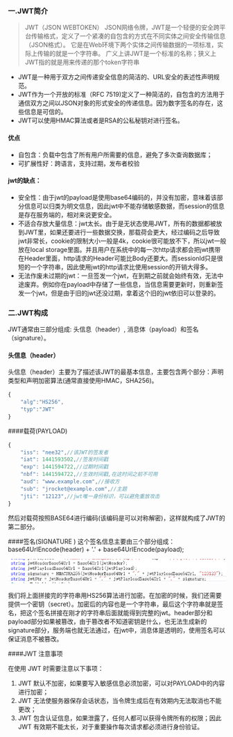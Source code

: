### 一.JWT简介

> JWT（JSON WEBTOKEN）
JSON网络令牌，JWT是一个轻便的安全跨平台传输格式，定义了一个紧凑的自包含的方式在不同实体之间安全传输信息（JSON格式）。
它是在Web环境下两个实体之间传输数据的一项标准，实际上传输的就是一个字符串。
广义上讲JWT是一个标准的名称；狭义上JWT指的就是用来传递的那个token字符串

- JWT是一种用于双方之间传递安全信息的简洁的、URL安全的表述性声明规范。
- JWT作为一个开放的标准（RFC 7519)定义了一种简洁的，自包含的方法用于通信双方之间以JSON对象的形式安全的传递信息。因为数字签名的存在，这些信息是可信的。
- JWT可以使用HMAC算法或者是RSA的公私秘钥对进行签名。

#### 优点
- 自包含：负载中包含了所有用户所需要的信息，避免了多次查询数据库；
- 可扩展性好：跨语言，支持过期，发布者校验

#### jwt的缺点：
- 安全性：由于jwt的payload是使用base64编码的，并没有加密，意味着该部分信息可以归类为明文信息，因此jwt中不能存储敏感数据，而session的信息是存在服务端的，相对来说更安全。
- 不适合存放大量信息：jwt太长。由于是无状态使用JWT，所有的数据都被放到JWT里，如果还要进行一些数据交换，那载荷会更大，经过编码之后导致jwt非常长，cookie的限制大小一般是4k，cookie很可能放不下，所以jwt一般放在local storage里面。并且用户在系统中的每一次http请求都会把jwt携带在Header里面，http请求的Header可能比Body还要大。而sessionId只是很短的一个字符串，因此使用jwt的http请求比使用session的开销大得多。
- 无法作废未过期的jwt：一旦签发一个jwt，在到期之前就会始终有效，无法中途废弃。例如你在payload中存储了一些信息，当信息需要更新时，则重新签发一个jwt，但是由于旧的jwt还没过期，拿着这个旧的jwt依旧可以登录的。

### 二.JWT构成
JWT通常由三部分组成: 头信息（header）, 消息体（payload）和签名（signature）。

#### 头信息（header）

头信息（header）主要为了描述该JWT的最基本信息，主要包含两个部分：声明类型和声明加密算法(通常直接使用HMAC，SHA256)。
````javascript
{
	"alg":"HS256",
	"typ":"JWT"
}
````

####载荷(PAYLOAD)

````javascript
{
    "iss": "nee32",//该JWT的签发者
    "iat": 1441593502,//签发时间戳
    "exp": 1441594722,//过期时间戳
	"nbf": 1441594722,//生效时间戳,在这时间之前不可用
    "aud": "www.example.com",//接收方
    "sub": "jrocket@example.com",//主题
    "jti": "12123",//jwt唯一身份标识，可以避免重放攻击
}
````
然后对载荷按照BASE64进行编码(该编码是可以对称解密)，这样就构成了JWT的第二部分。

####签名(SIGNATURE )
这个签名信息主要由三个部分组成：base64UrlEncode(header) + '.' + base64UrlEncode(payload);

![20190926115122.png](JWTDemo/20190926115122.png)

我们将上面拼接完的字符串用HS256算法进行加密。在加密的时候，我们还需要提供一个密钥（secret）。加密后的内容也是一个字符串，最后这个字符串就是签名，把这个签名拼接在刚才的字符串后面就能得到完整的jwt。header部分和payload部分如果被篡改，由于篡改者不知道密钥是什么，也无法生成新的signature部分，服务端也就无法通过，在jwt中，消息体是透明的，使用签名可以保证消息不被篡改。

####JWT 注意事项

在使用 JWT 时需要注意以下事项：

1. JWT 默认不加密，如果要写入敏感信息必须加密，可以对PAYLOAD中的内容进行加密；
2. JWT 无法使服务器保存会话状态，当令牌生成后在有效期内无法取消也不能更改；
3. JWT 包含认证信息，如果泄露了，任何人都可以获得令牌所有的权限；因此 JWT 有效期不能太长，对于重要操作每次请求都必须进行身份验证。
